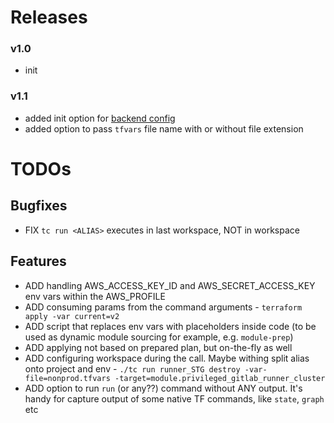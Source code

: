 # Releases

### v1.0
- init

### v1.1
- added init option for [backend config](https://developer.hashicorp.com/terraform/language/settings/backends/configuration#partial-configuration)
- added option to pass `tfvars` file name with or without file extension


# TODOs

## Bugfixes
- FIX `tc run <ALIAS>` executes in last workspace, NOT in <ALIAS> workspace

## Features
- ADD handling AWS_ACCESS_KEY_ID and AWS_SECRET_ACCESS_KEY env vars within the AWS_PROFILE
- ADD consuming params from the command arguments - `terraform apply -var current=v2`
- ADD script that replaces env vars with placeholders inside code (to be used as dynamic module sourcing for example, e.g. `module-prep`)
- ADD applying not based on prepared plan, but on-the-fly as well
- ADD configuring workspace during the call. Maybe withing split alias onto project and env - `./tc run runner_STG destroy -var-file=nonprod.tfvars -target=module.privileged_gitlab_runner_cluster`
- ADD option to run `run` (or any??) command without ANY output. It's handy for capture output of some native TF commands, like `state`, `graph` etc
